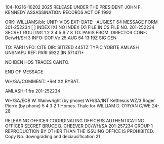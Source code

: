 104-10216-10202 2025 RELEASE UNDER THE PRESIDENT JOHN F. KENNEDY ASSASSINATION RECORDS ACT OF 1992

ORK: WILLIAMS/blc
UNIT: VIOS
EXT:
DATE: -AUGIEST 64
MESSAGE FORM
201-252234
[ ] INDEX
[X] NO INDEX
[X] FILE IN CS FILE NO. 201-252234
SECRET
ROUTING
1
2
3
4
5
6
7
8
TO: PARIS
FROM: DIRECTOR
CONF: De/wH/SH 3 INFO: DOP,Ve
25 AUG 64 13 19Z
SIG CEN:

TO: PARI INFO: CITE DIR:
SITIZED 445TZ
TYPIC YOBITE AMLASH UNSNAFU
REF: PARI 5922 (IN 57147)*

NO IDEN HQS TRACES CANTO.

END OF MESSAGE

WH/SA/COMMENT: *Ref XX RYBAT.

AMLASH-1 fre
201-252234

WH/SA/EOB W. Wainwright (by phone)
WH/SA/INT Kettlesus
WZ/3 Roger Pierre (by phone)
5
4
3
2
1
Homes. Thale for
WILLIAM D. O'RYAN
C/WE
24-28

RELEASING OFFICER COORDINATING OFFICERS AUTHENTICATING
OFFICER
SECRET
BRUCE B. CHEEVER
DC/WH/SA
201-257234
GROUP 1
REPRODUCTION BY OTHER THAN THE ISSUING OFFICE IS PROHIBITED.
Copy No.
downgrading and
deciausification
21
